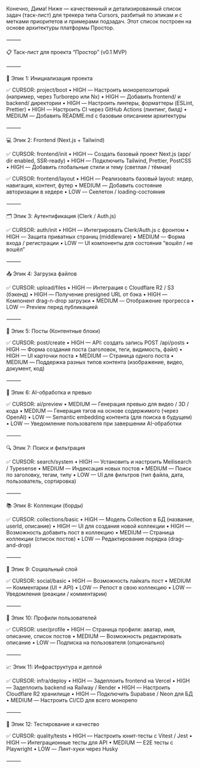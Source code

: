 Конечно, Дима! Ниже — качественный и детализированный список задач (таск-лист) для трекера типа Cursors, разбитый по эпикам и с метками приоритетов и примерами подзадач. Этот список построен на основе архитектуры платформы Простор.

⸻

📋 Таск-лист для проекта “Простор” (v0.1 MVP)

⸻

🧱 Эпик 1: Инициализация проекта

✅ CURSOR: project/boot
	•	HIGH — Настроить монорепозиторий (например, через Turborepo или Nx)
	•	HIGH — Добавить frontend/ и backend/ директории
	•	HIGH — Настроить линтеры, форматтеры (ESLint, Prettier)
	•	HIGH — Настроить CI через GitHub Actions (линтинг, билд)
	•	MEDIUM — Добавить README.md с базовым описанием архитектуры

⸻

💻 Эпик 2: Frontend (Next.js + Tailwind)

✅ CURSOR: frontend/init
	•	HIGH — Создать базовый проект Next.js (app/ dir enabled, SSR-ready)
	•	HIGH — Подключить Tailwind, Prettier, PostCSS
	•	HIGH — Добавить глобальные стили и тему (светлая / тёмная)

✅ CURSOR: frontend/layout
	•	HIGH — Реализовать базовый layout: хедер, навигация, контент, футер
	•	MEDIUM — Добавить состояние авторизации в хедере
	•	LOW — Скелетон / loading-состояния

⸻

🗂️ Эпик 3: Аутентификация (Clerk / Auth.js)

✅ CURSOR: auth/init
	•	HIGH — Интегрировать Clerk/Auth.js с фронтом
	•	HIGH — Защита приватных страниц (middleware)
	•	MEDIUM — Форма входа / регистрации
	•	LOW — UI компоненты для состояния “вошёл / не вошёл”

⸻

📤 Эпик 4: Загрузка файлов

✅ CURSOR: upload/files
	•	HIGH — Интеграция с Cloudflare R2 / S3 (бэкенд)
	•	HIGH — Получение presigned URL от бэка
	•	HIGH — Компонент drag-n-drop загрузки
	•	MEDIUM — Отображение прогресса
	•	LOW — Preview перед публикацией

⸻

🧾 Эпик 5: Посты (Контентные блоки)

✅ CURSOR: post/create
	•	HIGH — API: создать запись POST /api/posts
	•	HIGH — Форма создания поста (заголовок, теги, видимость, файл)
	•	HIGH — UI карточки поста
	•	MEDIUM — Страница одного поста
	•	MEDIUM — Поддержка разных типов контента (изображение, видео, документ, код)

⸻

🧠 Эпик 6: AI-обработка и превью

✅ CURSOR: ai/preview
	•	MEDIUM — Генерация превью для видео / 3D / кода
	•	MEDIUM — Генерация тэгов на основе содержимого (через OpenAI)
	•	LOW — Semantic embedding контента (для поиска в будущем)
	•	LOW — Уведомление пользователя при завершении AI-обработки

⸻

🔍 Эпик 7: Поиск и фильтрация

✅ CURSOR: search/system
	•	HIGH — Установить и настроить Meilisearch / Typesense
	•	MEDIUM — Индексация новых постов
	•	MEDIUM — Поиск по заголовку, тегам, типу
	•	LOW — UI для фильтров (тип файла, дата, пользователь, сортировка)

⸻

📚 Эпик 8: Коллекции (борды)

✅ CURSOR: collections/basic
	•	HIGH — Модель Collection в БД (название, userId, описание)
	•	HIGH — UI для создания новой коллекции
	•	HIGH — Возможность добавить пост в коллекцию
	•	MEDIUM — Страница коллекции (список постов)
	•	LOW — Редактирование порядка (drag-and-drop)

⸻

👥 Эпик 9: Социальный слой

✅ CURSOR: social/basic
	•	HIGH — Возможность лайкать пост
	•	MEDIUM — Комментарии (UI + API)
	•	LOW — Репост в свою коллекцию
	•	LOW — Уведомления (реакции / комментарии)

⸻

👤 Эпик 10: Профили пользователей

✅ CURSOR: user/profile
	•	HIGH — Страница профиля: аватар, имя, описание, список постов
	•	MEDIUM — Возможность редактировать описание
	•	LOW — Подписка на пользователя (опционально)

⸻

📈 Эпик 11: Инфраструктура и деплой

✅ CURSOR: infra/deploy
	•	HIGH — Задеплоить frontend на Vercel
	•	HIGH — Задеплоить backend на Railway / Render
	•	HIGH — Настроить Cloudflare R2 хранилище
	•	HIGH — Подключить Supabase / Neon для БД
	•	MEDIUM — Настроить CI/CD для всего монорепо

⸻

🧪 Эпик 12: Тестирование и качество

✅ CURSOR: quality/tests
	•	HIGH — Настроить юнит-тесты с Vitest / Jest
	•	HIGH — Интеграционные тесты для API
	•	MEDIUM — E2E тесты с Playwright
	•	LOW — Линт-хуки через Husky

⸻